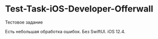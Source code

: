 # Test-Task-iOS-Developer-Offerwall
Тестовое задание

Есть небольшая обработка ошибок. Без SwiftUI. iOS 12.4.
